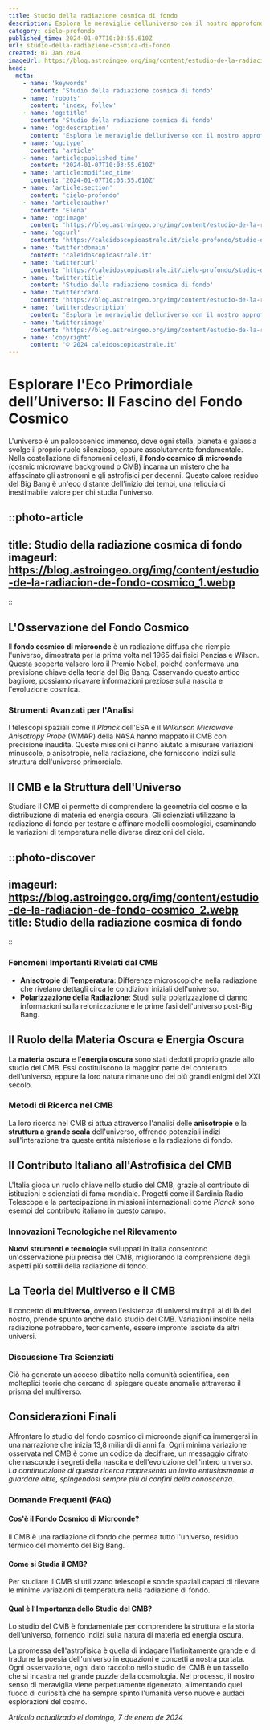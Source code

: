 ```yaml
---
title: Studio della radiazione cosmica di fondo
description: Esplora le meraviglie delluniverso con il nostro approfondimento sullo studio della radiazione cosmica di fondo, il segreto dellorigine cosmica.
category: cielo-profondo
published_time: 2024-01-07T10:03:55.610Z
url: studio-della-radiazione-cosmica-di-fondo
created: 07 Jan 2024
imageUrl: https://blog.astroingeo.org/img/content/estudio-de-la-radiacion-de-fondo-cosmico_1.webp
head:
  meta:
    - name: 'keywords'
      content: 'Studio della radiazione cosmica di fondo'
    - name: 'robots'
      content: 'index, follow'
    - name: 'og:title'
      content: 'Studio della radiazione cosmica di fondo'
    - name: 'og:description'
      content: 'Esplora le meraviglie delluniverso con il nostro approfondimento sullo studio della radiazione cosmica di fondo, il segreto dellorigine cosmica.'
    - name: 'og:type'
      content: 'article'
    - name: 'article:published_time'
      content: '2024-01-07T10:03:55.610Z'
    - name: 'article:modified_time'
      content: '2024-01-07T10:03:55.610Z'
    - name: 'article:section'
      content: 'cielo-profondo'
    - name: 'article:author'
      content: 'Elena'
    - name: 'og:image'
      content: 'https://blog.astroingeo.org/img/content/estudio-de-la-radiacion-de-fondo-cosmico_1.webp'
    - name: 'og:url'
      content: 'https://caleidoscopioastrale.it/cielo-profondo/studio-della-radiazione-cosmica-di-fondo'
    - name: 'twitter:domain'
      content: 'caleidoscopioastrale.it'
    - name: 'twitter:url'
      content: 'https://caleidoscopioastrale.it/cielo-profondo/studio-della-radiazione-cosmica-di-fondo'
    - name: 'twitter:title'
      content: 'Studio della radiazione cosmica di fondo'
    - name: 'twitter:card'
      content: 'https://blog.astroingeo.org/img/content/estudio-de-la-radiacion-de-fondo-cosmico_1.webp'
    - name: 'twitter:description'
      content: 'Esplora le meraviglie delluniverso con il nostro approfondimento sullo studio della radiazione cosmica di fondo, il segreto dellorigine cosmica.'
    - name: 'twitter:image'
      content: 'https://blog.astroingeo.org/img/content/estudio-de-la-radiacion-de-fondo-cosmico_1.webp'
    - name: 'copyright'
      content: '© 2024 caleidoscopioastrale.it'
---
```

# Esplorare l'Eco Primordiale dell’Universo: Il Fascino del Fondo Cosmico

L'universo è un palcoscenico immenso, dove ogni stella, pianeta e galassia svolge il proprio ruolo silenzioso, eppure assolutamente fondamentale. Nella costellazione di fenomeni celesti, il **fondo cosmico di microonde** (cosmic microwave background o CMB) incarna un mistero che ha affascinato gli astronomi e gli astrofisici per decenni. Questo calore residuo del Big Bang è un'eco distante dell'inizio dei tempi, una reliquia di inestimabile valore per chi studia l'universo.

::photo-article
---
title: Studio della radiazione cosmica di fondo
imageurl: https://blog.astroingeo.org/img/content/estudio-de-la-radiacion-de-fondo-cosmico_1.webp
---
::

## L'Osservazione del Fondo Cosmico
Il **fondo cosmico di microonde** è un radiazione diffusa che riempie l'universo, dimostrata per la prima volta nel 1965 dai fisici Penzias e Wilson. Questa scoperta valsero loro il Premio Nobel, poiché confermava una previsione chiave della teoria del Big Bang. Osservando questo antico bagliore, possiamo ricavare informazioni preziose sulla nascita e l'evoluzione cosmica.

### Strumenti Avanzati per l'Analisi
I telescopi spaziali come il *Planck* dell'ESA e il *Wilkinson Microwave Anisotropy Probe* (WMAP) della NASA hanno mappato il CMB con precisione inaudita. Queste missioni ci hanno aiutato a misurare variazioni minuscole, o anisotropie, nella radiazione, che forniscono indizi sulla struttura dell'universo primordiale.

## Il CMB e la Struttura dell'Universo
Studiare il CMB ci permette di comprendere la geometria del cosmo e la distribuzione di materia ed energia oscura. Gli scienziati utilizzano la radiazione di fondo per testare e affinare modelli cosmologici, esaminando le variazioni di temperatura nelle diverse direzioni del cielo.

::photo-discover
---
imageurl: https://blog.astroingeo.org/img/content/estudio-de-la-radiacion-de-fondo-cosmico_2.webp
title: Studio della radiazione cosmica di fondo
---
::

### Fenomeni Importanti Rivelati dal CMB
- **Anisotropie di Temperatura**: Differenze microscopiche nella radiazione che rivelano dettagli circa le condizioni iniziali dell'universo.
- **Polarizzazione della Radiazione**: Studi sulla polarizzazione ci danno informazioni sulla reionizzazione e le prime fasi dell'universo post-Big Bang.

## Il Ruolo della Materia Oscura e Energia Oscura
La **materia oscura** e l'**energia oscura** sono stati dedotti proprio grazie allo studio del CMB. Essi costituiscono la maggior parte del contenuto dell'universo, eppure la loro natura rimane uno dei più grandi enigmi del XXI secolo.

### Metodi di Ricerca nel CMB
La loro ricerca nel CMB si attua attraverso l'analisi delle **anisotropie** e la **struttura a grande scala** dell'universo, offrendo potenziali indizi sull'interazione tra queste entità misteriose e la radiazione di fondo.

## Il Contributo Italiano all'Astrofisica del CMB
L'Italia gioca un ruolo chiave nello studio del CMB, grazie al contributo di istituzioni e scienziati di fama mondiale. Progetti come il Sardinia Radio Telescope e la partecipazione in missioni internazionali come *Planck* sono esempi del contributo italiano in questo campo.

### Innovazioni Tecnologiche nel Rilevamento
**Nuovi strumenti e tecnologie** sviluppati in Italia consentono un'osservazione più precisa del CMB, migliorando la comprensione degli aspetti più sottili della radiazione di fondo.

## La Teoria del Multiverso e il CMB
Il concetto di **multiverso**, ovvero l'esistenza di universi multipli al di là del nostro, prende spunto anche dallo studio del CMB. Variazioni insolite nella radiazione potrebbero, teoricamente, essere impronte lasciate da altri universi.

### Discussione Tra Scienziati
Ciò ha generato un acceso dibattito nella comunità scientifica, con molteplici teorie che cercano di spiegare queste anomalie attraverso il prisma del multiverso.

## Considerazioni Finali
Affrontare lo studio del fondo cosmico di microonde significa immergersi in una narrazione che inizia 13,8 miliardi di anni fa. Ogni minima variazione osservata nel CMB è come un codice da decifrare, un messaggio cifrato che nasconde i segreti della nascita e dell'evoluzione dell'intero universo.
*La continuazione di questa ricerca rappresenta un invito entusiasmante a guardare oltre, spingendosi sempre più ai confini della conoscenza.*

### Domande Frequenti (FAQ)
#### Cos'è il Fondo Cosmico di Microonde?
Il CMB è una radiazione di fondo che permea tutto l'universo, residuo termico del momento del Big Bang.

#### Come si Studia il CMB?
Per studiare il CMB si utilizzano telescopi e sonde spaziali capaci di rilevare le minime variazioni di temperatura nella radiazione di fondo.

#### Qual è l'Importanza dello Studio del CMB?
Lo studio del CMB è fondamentale per comprendere la struttura e la storia dell'universo, fornendo indizi sulla natura di materia ed energia oscura.

La promessa dell'astrofisica è quella di indagare l'infinitamente grande e di tradurre la poesia dell'universo in equazioni e concetti a nostra portata. Ogni osservazione, ogni dato raccolto nello studio del CMB è un tassello che si incastra nel grande puzzle della cosmologia. Nel processo, il nostro senso di meraviglia viene perpetuamente rigenerato, alimentando quel fuoco di curiosità che ha sempre spinto l'umanità verso nuove e audaci esplorazioni del cosmo.

_Artículo actualizado el domingo, 7 de enero de 2024_